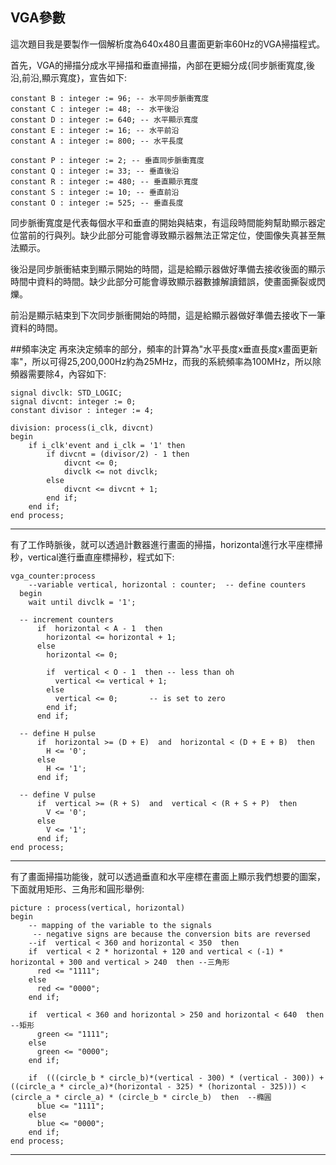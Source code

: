 ## VGA參數

這次題目我是要製作一個解析度為640x480且畫面更新率60Hz的VGA掃描程式。

首先，VGA的掃描分成水平掃描和垂直掃描，內部在更細分成{同步脈衝寬度,後沿,前沿,顯示寬度}，宣告如下:

    constant B : integer := 96; -- 水平同步脈衝寬度
    constant C : integer := 48; -- 水平後沿
    constant D : integer := 640; -- 水平顯示寬度
    constant E : integer := 16; -- 水平前沿
    constant A : integer := 800; -- 水平長度
    
    constant P : integer := 2; -- 垂直同步脈衝寬度
    constant Q : integer := 33; -- 垂直後沿
    constant R : integer := 480; -- 垂直顯示寬度
    constant S : integer := 10; -- 垂直前沿
    constant O : integer := 525; -- 垂直長度

同步脈衝寬度是代表每個水平和垂直的開始與結束，有這段時間能夠幫助顯示器定位當前的行與列。缺少此部分可能會導致顯示器無法正常定位，使圖像失真甚至無法顯示。

後沿是同步脈衝結束到顯示開始的時間，這是給顯示器做好準備去接收後面的顯示時間中資料的時間。缺少此部分可能會導致顯示器數據解讀錯誤，使畫面撕裂或閃爍。

前沿是顯示結束到下次同步脈衝開始的時間，這是給顯示器做好準備去接收下一筆資料的時間。

##頻率決定
再來決定頻率的部分，頻率的計算為"水平長度x垂直長度x畫面更新率"，所以可得25,200,000Hz約為25MHz，而我的系統頻率為100MHz，所以除頻器需要除4，內容如下:

    signal divclk: STD_LOGIC;
    signal divcnt: integer := 0;
    constant divisor : integer := 4;
    
    division: process(i_clk, divcnt)
    begin
        if i_clk'event and i_clk = '1' then
            if divcnt = (divisor/2) - 1 then
                divcnt <= 0;
                divclk <= not divclk;
            else
                divcnt <= divcnt + 1;
            end if;
        end if;
    end process;

------------------------------------------------------
有了工作時脈後，就可以透過計數器進行畫面的掃描，horizontal進行水平座標掃秒，vertical進行垂直座標掃秒，程式如下:

    vga_counter:process
        --variable vertical, horizontal : counter;  -- define counters
      begin
        wait until divclk = '1';
    
      -- increment counters
          if  horizontal < A - 1  then
            horizontal <= horizontal + 1;
          else
            horizontal <= 0;
    
            if  vertical < O - 1  then -- less than oh
              vertical <= vertical + 1;
            else
              vertical <= 0;       -- is set to zero
            end if;
          end if;
    
      -- define H pulse
          if  horizontal >= (D + E)  and  horizontal < (D + E + B)  then
            H <= '0';
          else
            H <= '1';
          end if;
    
      -- define V pulse
          if  vertical >= (R + S)  and  vertical < (R + S + P)  then
            V <= '0';
          else
            V <= '1';
          end if;
    end process;

------------------------------------------------------
有了畫面掃描功能後，就可以透過垂直和水平座標在畫面上顯示我們想要的圖案，下面就用矩形、三角形和圓形舉例:

    picture : process(vertical, horizontal)
    begin
        -- mapping of the variable to the signals
         -- negative signs are because the conversion bits are reversed
        --if  vertical < 360 and horizontal < 350  then
        if  vertical < 2 * horizontal + 120 and vertical < (-1) * horizontal + 300 and vertical > 240  then --三角形
          red <= "1111";
        else
          red <= "0000";
        end if;
        
        if  vertical < 360 and horizontal > 250 and horizontal < 640  then  --矩形
          green <= "1111";
        else
          green <= "0000";
        end if;
        
        if  (((circle_b * circle_b)*(vertical - 300) * (vertical - 300)) + ((circle_a * circle_a)*(horizontal - 325) * (horizontal - 325))) < (circle_a * circle_a) * (circle_b * circle_b)  then  --橢圓
          blue <= "1111";
        else
          blue <= "0000";
        end if;
    end process;

------------------------------------------------------
